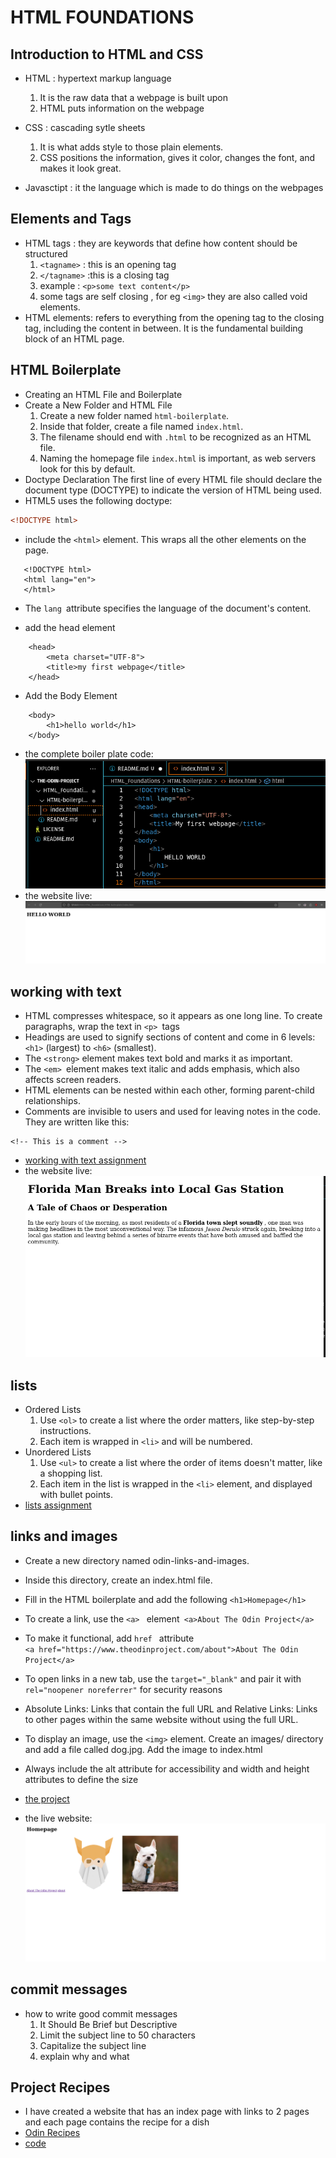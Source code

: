 # HTML FOUNDATIONS

## Introduction to HTML and CSS
- HTML : hypertext markup language
    1. It is the raw data that a webpage is built upon
    2. HTML puts information on the webpage

- CSS : cascading sytle sheets
    1. It is what adds style to those plain elements.
    2. CSS positions the information, gives it color, changes the font, and makes it look great.

- Javasctipt : it the language which is made to do things on the webpages

## Elements and Tags
- HTML tags : they are keywords that define how content should be structured
    1. `<tagname>` : this is an opening tag
    2. `</tagname>`  :this is a closing tag
    3. example : `<p>some text content</p>`
    4. some tags are self closing , for eg `<img>` they are also called void elements.
 - HTML elements: refers to everything from the opening tag to the closing tag, including the content in between. It is the fundamental building block of an HTML page.

## HTML Boilerplate
- Creating an HTML File and Boilerplate
- Create a New Folder and HTML File
    1. Create a new folder named `html-boilerplate`.
    2. Inside that folder, create a file named `index.html`.
    3. The filename should end with `.html` to be recognized as an HTML file.
    4. Naming the homepage file `index.html` is important, as web servers look for this by default.
- Doctype Declaration
The first line of every HTML file should declare the document type (DOCTYPE) to indicate the version of HTML being used.
- HTML5 uses the following doctype:
```html
<!DOCTYPE html>
 ```
 - include the `<html>` element. This wraps all the other elements on the page.
 ```
    <!DOCTYPE html>
    <html lang="en">
    </html>
```
- The `lang `attribute specifies the language of the document's content.

- add the head element
```
    <head>
        <meta charset="UTF-8">
        <title>my first webpage</title>
    </head>
```
- Add the Body Element
```
    <body>
        <h1>hello world</h1>
    </body>
```
- the complete boiler plate code:  ![alt text](readme_images/image.png)
- the website live: ![alt text](readme_images/image-1.png)

## working with text
- HTML compresses whitespace, so it appears as one long line. To create paragraphs, wrap the text in `<p> `tags
- Headings are used to signify sections of content and come in 6 levels: `<h1>` (largest) to `<h6>` (smallest). 
- The `<strong>` element makes text bold and marks it as important.
- The `<em> `element makes text italic and adds emphasis, which also affects screen readers.
- HTML elements can be nested within each other, forming parent-child relationships. 
- Comments are invisible to users and used for leaving notes in the code. They are written like this:
```
<!-- This is a comment -->
```
- [working with text assignment](working_with_texts/working_with_text.html)
- the website live: ![alt text](readme_images/image-2.png)

## lists
- Ordered Lists
    1. Use `<ol>` to create a list where the order matters, like step-by-step instructions.
    2. Each item is wrapped in `<li>` and will be numbered.
- Unordered Lists
    1.  Use `<ul>` to create a list where the order of items doesn't matter, like a shopping list.
    2.  Each item in the list is wrapped in the `<li>` element, and displayed with bullet points.
- [lists assignment](lists/list.html)

## links and images

- Create a new directory named odin-links-and-images.
- Inside this directory, create an index.html file.
- Fill in the HTML boilerplate and add the following `<h1>Homepage</h1>`
- To create a link, use the `<a> ` element` <a>About The Odin Project</a>`
- To make it functional, add `href ` attribute   
`<a href="https://www.theodinproject.com/about">About The Odin Project</a>`

- To open links in a new tab, use the `target="_blank"` and pair it with `rel="noopener noreferrer"` for security reasons

- Absolute Links: Links that contain the full URL and Relative Links: Links to other pages within the same website without using the full URL.
- To display an image, use the `<img>` element. Create an images/ directory and add a file called dog.jpg. Add the image to index.html
- Always include the alt attribute for accessibility and width and height attributes to define the size

- [the project](odin-links-and-images)
- the live website: 
![alt text](readme_images/image-3.png)

## commit messages
- how to write good commit messages
    1. It Should Be Brief but Descriptive
    2. Limit the subject line to 50 characters
    3. Capitalize the subject line
    4. explain why and what

## Project Recipes
- I have created a website that has an index page with links to 2 pages and each page contains the recipe for a dish
- [Odin Recipes](https://goutham100.github.io/The-Odin-Project/HTML_Foundations/odin-recipes/index.html)
- [code](odin-recipes)





